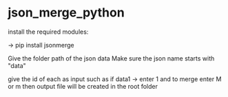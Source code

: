 # json_merge_python

install the required modules:

-> pip install jsonmerge

Give the folder path of the json data 
Make sure the json name starts with "data"

give the id of each as input such as if data1 -> enter 1
and to merge enter M or m 
then output file will be created in the root folder 
